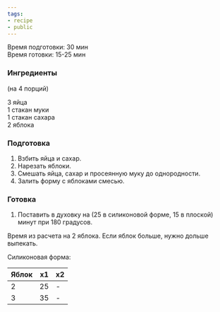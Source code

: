 ```yaml
---
tags:
- recipe
- public
---
```


Время подготовки: 30 мин  
Время готовки: 15-25 мин

### Ингредиенты

(на 4 порций)

3 яйца  
1 стакан муки  
1 стакан сахара  
2 яблока

### Подготовка

1. Взбить яйца и сахар.
1. Нарезать яблоки.
1. Смешать яйца, сахар и просеянную муку до однородности.
1. Залить форму с яблоками смесью.

### Готовка

1. Поставить в духовку на (25 в силиконовой форме, 15 в плоской) минут при 180 градусов.

Время из расчета на 2 яблока. Если яблок больше, нужно дольше выпекать.

Силиконовая форма:

|Яблок|х1|х2|
|-----|--|--|
|2|25|-|
|3|35|-|
